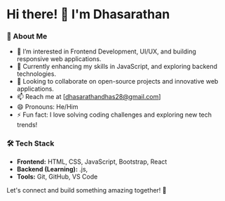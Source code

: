 # Hi there! 👋 I'm Dhasarathan  

### 🚀 About Me  
- 👀 I’m interested in Frontend Development, UI/UX, and building responsive web applications.  
- 🌱 Currently enhancing my skills in JavaScript, and exploring backend technologies.  
- 💞️ Looking to collaborate on open-source projects and innovative web applications.  
- 📫 Reach me at [dhasarathandhas28@gmail.com]  
- 😄 Pronouns: He/Him  
- ⚡ Fun fact: I love solving coding challenges and exploring new tech trends!  

### 🛠️ Tech Stack  
- **Frontend:** HTML, CSS, JavaScript, Bootstrap, React  
- **Backend (Learning):** .js,   
- **Tools:** Git, GitHub, VS Code  

Let's connect and build something amazing together! 🚀  


<!---
Dhasarathan61/Dhasarathan61 is a ✨ special ✨ repository because its `README.md` (this file) appears on your GitHub profile.
You can click the Preview link to take a look at your changes.
--->
